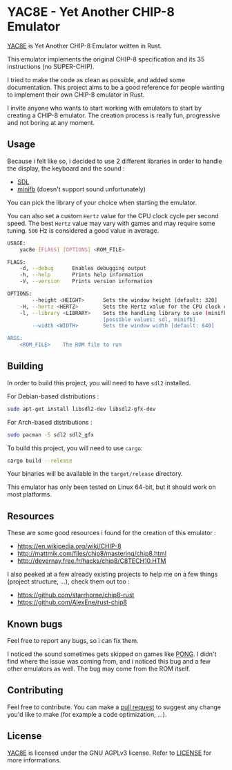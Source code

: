 # YAC8E - Yet Another CHIP-8 Emulator

[YAC8E](https://github.com/SilentVoid13/YAC8E) is Yet Another CHIP-8 Emulator written in Rust. 

This emulator implements the original CHIP-8 specification and its 35 instructions (no SUPER-CHIP).

I tried to make the code as clean as possible, and added some documentation. This project aims to be a good reference for people wanting to implement their own CHIP-8 emulator in Rust. 

I invite anyone who wants to start working with emulators to start by creating a CHIP-8 emulator. The creation process is really fun, progressive and not boring at any moment.

## Usage

Because i felt like so, i decided to use 2 different libraries in order to handle the display, the keyboard and the sound :

- [SDL](https://en.wikipedia.org/wiki/Simple_DirectMedia_Layer)
- [minifb](https://github.com/emoon/rust_minifb) (doesn't support sound unfortunately)

You can pick the library of your choice when starting the emulator.

You can also set a custom `Hertz` value for the CPU clock cycle per second speed. The best `Hertz` value may vary with games and may require some tuning. `500` Hz is considered a good value in average.

```bash
USAGE:
    yac8e [FLAGS] [OPTIONS] <ROM_FILE>

FLAGS:
    -d, --debug      Enables debugging output
    -h, --help       Prints help information
    -V, --version    Prints version information

OPTIONS:
        --height <HEIGHT>      Sets the window height [default: 320]
    -H, --hertz <HERTZ>        Sets the Hertz value for the CPU clock cycle per second speed [default: 500]
    -l, --library <LIBRARY>    Sets the handling library to use (minifb doesn't support sounds) [default: sdl]
                               [possible values: sdl, minifb]
        --width <WIDTH>        Sets the window width [default: 640]

ARGS:
    <ROM_FILE>    The ROM file to run
```

## Building

In order to build this project, you will need to have `sdl2` installed.

For Debian-based distributions :

```bash
sudo apt-get install libsdl2-dev libsdl2-gfx-dev
```

For Arch-based distributions :

```bash
sudo pacman -S sdl2 sdl2_gfx
```

To build this project, you will need to use `cargo`:

```bash
cargo build --release
```

Your binaries will be available in the `target/release` directory.

This emulator has only been tested on Linux 64-bit, but it should work on most platforms.

## Resources

These are some good resources i found for the creation of this emulator :

- https://en.wikipedia.org/wiki/CHIP-8
- http://mattmik.com/files/chip8/mastering/chip8.html
- http://devernay.free.fr/hacks/chip8/C8TECH10.HTM

I also peeked at a few already existing projects to help me on a few things (project structure, ...), check them out too :

- https://github.com/starrhorne/chip8-rust
- https://github.com/AlexEne/rust-chip8

## Known bugs

Feel free to report any bugs, so i can fix them.

I noticed the sound sometimes gets skipped on games like [PONG](https://en.wikipedia.org/wiki/Pong). I didn't find where the issue was coming from, and i noticed this bug and a few other emulators as well. The bug may come from the ROM itself.

## Contributing

Feel free to contribute. You can make a [pull request](https://github.com/SilentVoid13/YAC8E/pulls) to suggest any change you'd like to make (for example a code optimization, ...).

## License

[YAC8E](https://github.com/SilentVoid13/YAC8E) is licensed under the GNU AGPLv3 license. Refer to [LICENSE](https://github.com/SilentVoid13/YAC8E/blob/master/LICENSE.txt) for more informations.